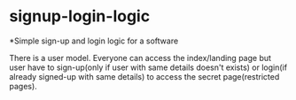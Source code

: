 # signup-login-logic
*Simple sign-up and login logic for a software

There is a user model. Everyone can access the index/landing page but user have to sign-up(only if user with same details doesn't exists) or login(if already signed-up with same details) to access the secret page(restricted pages).

